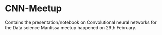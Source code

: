 # CNN-Meetup
Contains the presentation/notebook on Convolutional neural networks for the Data science Mantissa meetup happened on 29th February.
